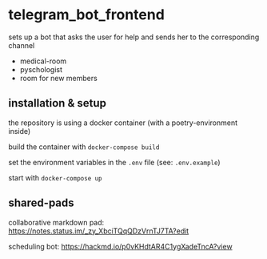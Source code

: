 # telegram_bot_frontend

sets up a bot that asks the user for help and sends her to the corresponding channel

- medical-room
- pyschologist
- room for new members

## installation & setup

the repository is using a docker container (with a poetry-environment inside)

build the container with `docker-compose build`

set the environment variables in the `.env` file (see: `.env.example`)

start with `docker-compose up`

## shared-pads

collaborative markdown pad:
https://notes.status.im/_zy_XbciTQqQDzVrnTJ7TA?edit

scheduling bot:
https://hackmd.io/p0vKHdtAR4C1ygXadeTncA?view
